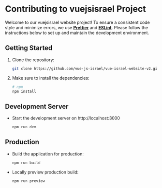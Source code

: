 # Contributing to vuejsisrael Project

Welcome to our vuejsisrael website project!
To ensure a consistent code style and minimize errors, we use <u>**Prettier**</u> and <u>**ESLint**</u>. Please follow the instructions below to set up and maintain the development environment.

## Getting Started

1. Clone the repository:

   ```bash
   git clone https://github.com/vue-js-israel/vue-israel-website-v2.git
   ```

2. Make sure to install the dependencies:

   ```bash
   # npm
   npm install
   ```

## Development Server

- Start the development server on http://localhost:3000

  ```bash
  npm run dev
  ```

## Production

- Build the application for production:

  ```bash
  npm run build
  ```

- Locally preview production build:

  ```bash
  npm run preview
  ```
